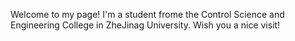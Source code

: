 Welcome to my page! I'm a student frome the Control Science and Engineering College in ZheJinag University. Wish you a nice visit!
